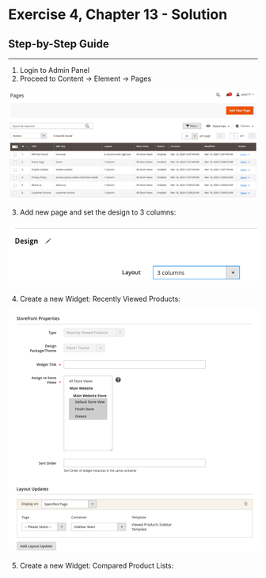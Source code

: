 # Exercise 4, Chapter 13 - Solution

## Step-by-Step Guide

---
1. Login to Admin Panel
2. Proceed to Content -> Element -> Pages

![img_9.png](img_9.png)

3. Add new page and set the design to 3 columns:

![img_10.png](img_10.png)

4. Create a new Widget: Recently Viewed Products:

![img_13.png](img_13.png)

5. Create a new Widget: Compared Product Lists:


